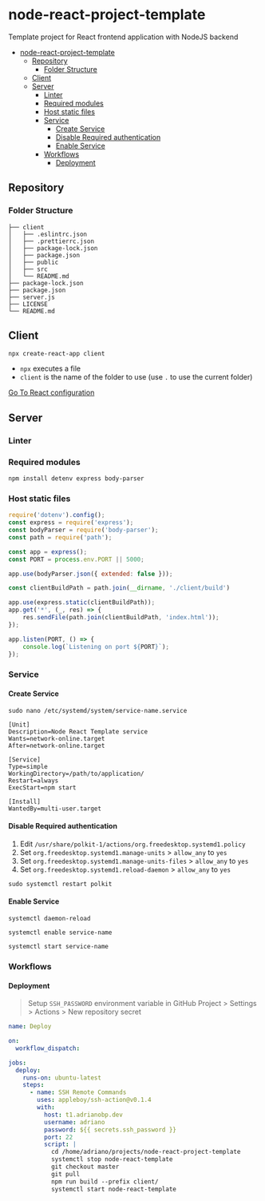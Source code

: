 # node-react-project-template

Template project for React frontend application with NodeJS backend

- [node-react-project-template](#node-react-project-template)
  - [Repository](#repository)
    - [Folder Structure](#folder-structure)
  - [Client](#client)
  - [Server](#server)
    - [Linter](#linter)
    - [Required modules](#required-modules)
    - [Host static files](#host-static-files)
    - [Service](#service)
      - [Create Service](#create-service)
      - [Disable Required authentication](#disable-required-authentication)
      - [Enable Service](#enable-service)
    - [Workflows](#workflows)
      - [Deployment](#deployment)

## Repository

### Folder Structure

```text
├── client
│   ├── .eslintrc.json
│   ├── .prettierrc.json
│   ├── package-lock.json
│   ├── package.json
│   ├── public
│   ├── src
│   └── README.md
├── package-lock.json
├── package.json
├── server.js
├── LICENSE
└── README.md
```

## Client

```shell
npx create-react-app client
```

- `npx` executes a file
- `client` is the name of the folder to use (use `.` to use the current folder)

[Go To React configuration](./client/README.md)

## Server

### Linter

### Required modules

```shell
npm install detenv express body-parser
```

### Host static files

```js
require('dotenv').config();
const express = require('express');
const bodyParser = require('body-parser');
const path = require('path');

const app = express();
const PORT = process.env.PORT || 5000;

app.use(bodyParser.json({ extended: false }));

const clientBuildPath = path.join(__dirname, './client/build')

app.use(express.static(clientBuildPath));
app.get('*', (_, res) => {
    res.sendFile(path.join(clientBuildPath, 'index.html'));
});

app.listen(PORT, () => {
    console.log(`Listening on port ${PORT}`);
});
```

### Service

#### Create Service

```shell
sudo nano /etc/systemd/system/service-name.service
```

```text
[Unit]
Description=Node React Template service
Wants=network-online.target
After=network-online.target

[Service]
Type=simple
WorkingDirectory=/path/to/application/
Restart=always
ExecStart=npm start

[Install]
WantedBy=multi-user.target
```

#### Disable Required authentication

1. Edit `/usr/share/polkit-1/actions/org.freedesktop.systemd1.policy`
2. Set `org.freedesktop.systemd1.manage-units` > `allow_any` to `yes`
3. Set `org.freedesktop.systemd1.manage-units-files` > `allow_any` to `yes`
4. Set `org.freedesktop.systemd1.reload-daemon` > `allow_any` to `yes`

```shell
sudo systemctl restart polkit
```

#### Enable Service

```shell
systemctl daemon-reload
```

```shell
systemctl enable service-name
```

```shell
systemctl start service-name
```

### Workflows

#### Deployment

> Setup `SSH_PASSWORD` environment variable in GitHub Project > Settings > Actions > New repository secret

```yml
name: Deploy

on:
  workflow_dispatch:

jobs:
  deploy:
    runs-on: ubuntu-latest
    steps:
      - name: SSH Remote Commands
        uses: appleboy/ssh-action@v0.1.4
        with:
          host: t1.adrianobp.dev
          username: adriano
          password: ${{ secrets.ssh_password }}
          port: 22
          script: |
            cd /home/adriano/projects/node-react-project-template
            systemctl stop node-react-template
            git checkout master
            git pull
            npm run build --prefix client/
            systemctl start node-react-template
```
